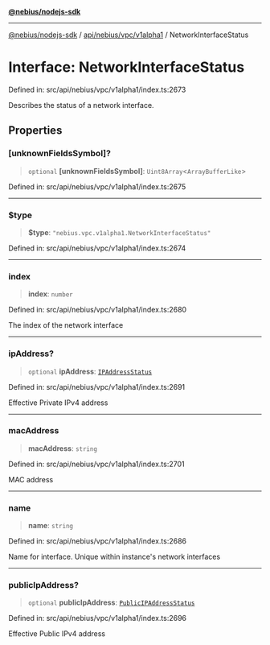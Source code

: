 [**@nebius/nodejs-sdk**](../../../../../README.md)

---

[@nebius/nodejs-sdk](../../../../../README.md) / [api/nebius/vpc/v1alpha1](../README.md) / NetworkInterfaceStatus

# Interface: NetworkInterfaceStatus

Defined in: src/api/nebius/vpc/v1alpha1/index.ts:2673

Describes the status of a network interface.

## Properties

### \[unknownFieldsSymbol\]?

> `optional` **\[unknownFieldsSymbol\]**: `Uint8Array`\<`ArrayBufferLike`\>

Defined in: src/api/nebius/vpc/v1alpha1/index.ts:2675

---

### $type

> **$type**: `"nebius.vpc.v1alpha1.NetworkInterfaceStatus"`

Defined in: src/api/nebius/vpc/v1alpha1/index.ts:2674

---

### index

> **index**: `number`

Defined in: src/api/nebius/vpc/v1alpha1/index.ts:2680

The index of the network interface

---

### ipAddress?

> `optional` **ipAddress**: [`IPAddressStatus`](IPAddressStatus.md)

Defined in: src/api/nebius/vpc/v1alpha1/index.ts:2691

Effective Private IPv4 address

---

### macAddress

> **macAddress**: `string`

Defined in: src/api/nebius/vpc/v1alpha1/index.ts:2701

MAC address

---

### name

> **name**: `string`

Defined in: src/api/nebius/vpc/v1alpha1/index.ts:2686

Name for interface.
Unique within instance's network interfaces

---

### publicIpAddress?

> `optional` **publicIpAddress**: [`PublicIPAddressStatus`](PublicIPAddressStatus.md)

Defined in: src/api/nebius/vpc/v1alpha1/index.ts:2696

Effective Public IPv4 address
